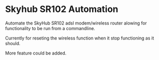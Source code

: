 # Skyhub SR102 Automation
Automate the SkyHub SR102 adsl modem/wireless router alowing for functionality to be run from a commandline. 

Currently for reseting the wireless function when it stop functioning as it should. 

More feature could be added.
